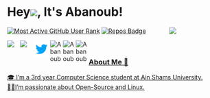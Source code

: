 # Hey<img src="https://github.com/Abanoub-Asaad/Abanoub/blob/main/Images/wave.gif" width="40px">, It's Abanoub! 

<img src="https://github.com/Abanoub-Asaad/Abanoub/blob/main/Images/abanoub_image.png" align="right" width="25%"/>

[![Most Active GitHub User Rank](https://enmc8bfz3mzv3r1.m.pipedream.net)](https://commits.top/egypt.html)
[![Repos Badge](https://badges.pufler.dev/repos/Abanoub-Asaad)](https://badges.pufler.dev)
 
<p align="left">
 
<a href="https://www.linkedin.com/in/abanoub-asaad/">
  <img align="left" width="30px" src="https://image.flaticon.com/icons/svg/2111/2111465.svg" draggable="false" />
</a> 

<a href="Abanoub.Asaad200010@gmail.com">
  <img align="left" width="30px" src="https://image.flaticon.com/icons/svg/732/732200.svg"/>
</a>

<a href="https://twitter.com/Abanoub__Asaad">
<img align="left" width="40px" src="https://raw.githubusercontent.com/github/explore/80688e429a7d4ef2fca1e82350fe8e3517d3494d/topics/twitter/twitter.png" alt="Twitter" draggable="false">
</a>

<a href="https://stackoverflow.com/users/11105643/abanoub-asaad" target="blank">
 <img align="left" width="30px" src="https://upload.wikimedia.org/wikipedia/commons/thumb/e/ef/Stack_Overflow_icon.svg/768px-Stack_Overflow_icon.svg.png" alt="Abanoub" 
a/>

<a href="https://leetcode.com/Abanoub-Asaad/" target="blank">
 <img align="left" width="30px" src="https://github.com/Abanoub-Asaad/Abanoub/blob/main/Images/leetcode.png" alt="Abanoub" 
a/>

<a href="https://www.youtube.com/channel/UCu7plL_Dr1AVLrHMi52Nmjg" target="blank">
 <img align="left" width="30px" src="https://github.com/Abanoub-Asaad/Abanoub/blob/main/Images/youtube.png" alt="Abanoub" 
a/>
 
</p>

<br />

### About Me 🚀
🎓 I’m a 3rd year Computer Science student at Ain Shams University. <br>
👨‍💻I’m passionate about Open-Source and Linux.



